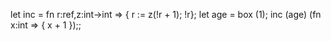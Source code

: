 let inc = fn r:ref<int>,z:int->int => { r := z(!r + 1); !r};
let age = box (1);
inc (age) (fn x:int => { x + 1 });;
